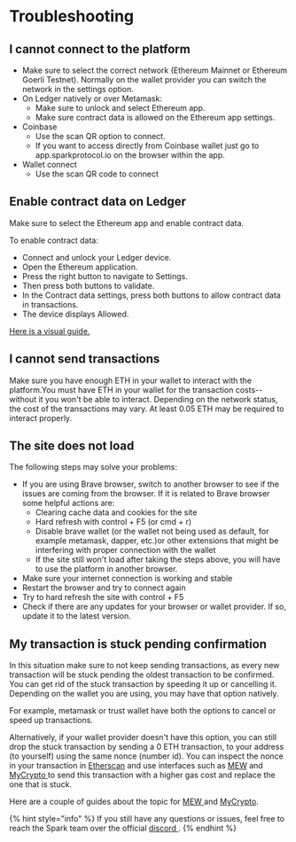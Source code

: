 # Troubleshooting

## I cannot connect to the platform

* Make sure to select the correct network (Ethereum Mainnet or Ethereum Goerli Testnet). Normally on the wallet provider you can switch the network in the settings option.
* On Ledger natively or over Metamask:
  * Make sure to unlock and select Ethereum app.
  * Make sure contract data is allowed on the Ethereum app settings.
* Coinbase
  * Use the scan QR option to connect.
  * If you want to access directly from Coinbase wallet just go to app.sparkprotocol.io on the browser within the app.
* Wallet connect
  * Use the scan QR code to connect

## Enable contract data on Ledger

Make sure to select the Ethereum app and enable contract data.

To enable contract data:

* Connect and unlock your Ledger device.
* Open the Ethereum application.
* Press the right button to navigate to Settings.
* Then press both buttons to validate.
* In the Contract data settings, press both buttons to allow contract data in transactions.
* The device displays Allowed.

[Here is a visual guide.](https://teckers.co/uniswap-ledger/)

## I cannot send transactions

Make sure you have enough ETH in your wallet to interact with the platform.You must have ETH in your wallet for the transaction costs-- without it you won't be able to interact. Depending on the network status, the cost of the transactions may vary. At least 0.05 ETH may be required to interact properly.

## The site does not load

The following steps may solve your problems:

* If you are using Brave browser, switch to another browser to see if the issues are coming from the browser. If it is related to Brave browser some helpful actions are:
  * Clearing cache data and cookies for the site
  * Hard refresh with control + F5 (or cmd + r)
  * Disable brave wallet (or the wallet not being used as default, for example metamask, dapper, etc.)or other extensions that might be interfering with proper connection with the wallet
  * If the site still won't load after taking the steps above, you will have to use the platform in another browser.
* Make sure your internet connection is working and stable
* Restart the browser and try to connect again
* Try to hard refresh the site with control + F5
* Check if there are any updates for your browser or wallet provider. If so, update it to the latest version.

## My transaction is stuck pending confirmation

In this situation make sure to not keep sending transactions, as every new transaction will be stuck pending the oldest transaction to be confirmed. You can get rid of the stuck transaction by speeding it up or cancelling it. Depending on the wallet you are using, you may have that option natively.

For example, metamask or trust wallet have both the options to cancel or speed up transactions.

Alternatively, if your wallet provider doesn't have this option, you can still drop the stuck transaction by sending a 0 ETH transaction, to your address (to yourself) using the same nonce (number id). You can inspect the nonce in your transaction in [Etherscan](https://etherscan.io) and use interfaces such as [MEW](https://www.myetherwallet.com/) and [MyCrypto ](https://mycrypto.com/)to send this transaction with a higher gas cost and replace the one that is stuck.

Here are a couple of guides about the topic for [MEW ](https://kb.myetherwallet.com/en/transactions/checking-or-replacing-a-tx-after-sending/) and [MyCrypto](https://support.mycrypto.com/how-to/sending/checking-or-replacing-a-transaction-after-it-has-been-sent).

{% hint style="info" %}
If you still have any questions or issues, feel free to reach the Spark team over the official [discord ](https://discord.gg/xztPSuEP).
{% endhint %}
